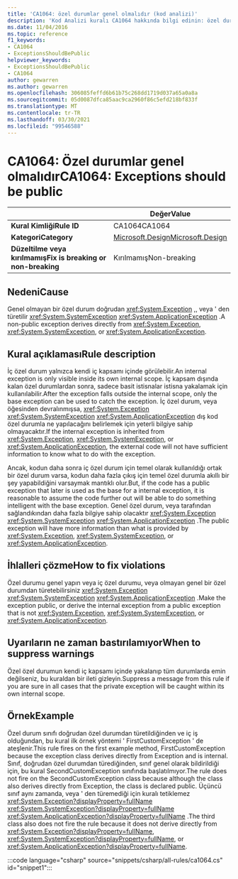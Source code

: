 ```yaml
---
title: 'CA1064: özel durumlar genel olmalıdır (kod analizi)'
description: 'Kod Analizi kuralı CA1064 hakkında bilgi edinin: özel durumlar genel olmalıdır'
ms.date: 11/04/2016
ms.topic: reference
f1_keywords:
- CA1064
- ExceptionsShouldBePublic
helpviewer_keywords:
- ExceptionsShouldBePublic
- CA1064
author: gewarren
ms.author: gewarren
ms.openlocfilehash: 306085feffd6b61b75c268dd1719d037a65a0a8a
ms.sourcegitcommit: 05d0087dfca85aac9ca2960f86c5efd218bf833f
ms.translationtype: MT
ms.contentlocale: tr-TR
ms.lasthandoff: 03/30/2021
ms.locfileid: "99546588"
---
```

# <a name="ca1064-exceptions-should-be-public"></a><span data-ttu-id="d3ff8-103">CA1064: Özel durumlar genel olmalıdır</span><span class="sxs-lookup"><span data-stu-id="d3ff8-103">CA1064: Exceptions should be public</span></span>

| | <span data-ttu-id="d3ff8-104">Değer</span><span class="sxs-lookup"><span data-stu-id="d3ff8-104">Value</span></span> |
|-|-|
| <span data-ttu-id="d3ff8-105">**Kural Kimliği**</span><span class="sxs-lookup"><span data-stu-id="d3ff8-105">**Rule ID**</span></span> |<span data-ttu-id="d3ff8-106">CA1064</span><span class="sxs-lookup"><span data-stu-id="d3ff8-106">CA1064</span></span>|
| <span data-ttu-id="d3ff8-107">**Kategori**</span><span class="sxs-lookup"><span data-stu-id="d3ff8-107">**Category**</span></span> |[<span data-ttu-id="d3ff8-108">Microsoft.Design</span><span class="sxs-lookup"><span data-stu-id="d3ff8-108">Microsoft.Design</span></span>](design-warnings.md)|
| <span data-ttu-id="d3ff8-109">**Düzeltilme veya kırılmamış**</span><span class="sxs-lookup"><span data-stu-id="d3ff8-109">**Fix is breaking or non-breaking**</span></span> |<span data-ttu-id="d3ff8-110">Kırılmamış</span><span class="sxs-lookup"><span data-stu-id="d3ff8-110">Non-breaking</span></span>|

## <a name="cause"></a><span data-ttu-id="d3ff8-111">Nedeni</span><span class="sxs-lookup"><span data-stu-id="d3ff8-111">Cause</span></span>

<span data-ttu-id="d3ff8-112">Genel olmayan bir özel durum doğrudan <xref:System.Exception> ,, veya ' den türetilir <xref:System.SystemException> <xref:System.ApplicationException> .</span><span class="sxs-lookup"><span data-stu-id="d3ff8-112">A non-public exception derives directly from <xref:System.Exception>, <xref:System.SystemException>, or <xref:System.ApplicationException>.</span></span>

## <a name="rule-description"></a><span data-ttu-id="d3ff8-113">Kural açıklaması</span><span class="sxs-lookup"><span data-stu-id="d3ff8-113">Rule description</span></span>

<span data-ttu-id="d3ff8-114">İç özel durum yalnızca kendi iç kapsamı içinde görülebilir.</span><span class="sxs-lookup"><span data-stu-id="d3ff8-114">An internal exception is only visible inside its own internal scope.</span></span> <span data-ttu-id="d3ff8-115">İç kapsam dışında kalan özel durumlardan sonra, sadece basit istisnalar istisna yakalamak için kullanılabilir.</span><span class="sxs-lookup"><span data-stu-id="d3ff8-115">After the exception falls outside the internal scope, only the base exception can be used to catch the exception.</span></span> <span data-ttu-id="d3ff8-116">İç özel durum, veya öğesinden devralınmışsa, <xref:System.Exception> <xref:System.SystemException> <xref:System.ApplicationException> dış kod özel durumla ne yapılacağını belirlemek için yeterli bilgiye sahip olmayacaktır.</span><span class="sxs-lookup"><span data-stu-id="d3ff8-116">If the internal exception is inherited from <xref:System.Exception>, <xref:System.SystemException>, or <xref:System.ApplicationException>, the external code will not have sufficient information to know what to do with the exception.</span></span>

<span data-ttu-id="d3ff8-117">Ancak, kodun daha sonra iç özel durum için temel olarak kullanıldığı ortak bir özel durum varsa, kodun daha fazla çıkış için temel özel durumla akıllı bir şey yapabildiğini varsaymak mantıklı olur.</span><span class="sxs-lookup"><span data-stu-id="d3ff8-117">But, if the code has a public exception that later is used as the base for a internal exception, it is reasonable to assume the code further out will be able to do something intelligent with the base exception.</span></span> <span data-ttu-id="d3ff8-118">Genel özel durum, veya tarafından sağlandıkından daha fazla bilgiye sahip olacaktır <xref:System.Exception> <xref:System.SystemException> <xref:System.ApplicationException> .</span><span class="sxs-lookup"><span data-stu-id="d3ff8-118">The public exception will have more information than what is provided by <xref:System.Exception>, <xref:System.SystemException>, or <xref:System.ApplicationException>.</span></span>

## <a name="how-to-fix-violations"></a><span data-ttu-id="d3ff8-119">İhlalleri çözme</span><span class="sxs-lookup"><span data-stu-id="d3ff8-119">How to fix violations</span></span>

<span data-ttu-id="d3ff8-120">Özel durumu genel yapın veya iç özel durumu, veya olmayan genel bir özel durumdan türetebilirsiniz <xref:System.Exception> <xref:System.SystemException> <xref:System.ApplicationException> .</span><span class="sxs-lookup"><span data-stu-id="d3ff8-120">Make the exception public, or derive the internal exception from a public exception that is not <xref:System.Exception>, <xref:System.SystemException>, or <xref:System.ApplicationException>.</span></span>

## <a name="when-to-suppress-warnings"></a><span data-ttu-id="d3ff8-121">Uyarıların ne zaman bastırılamıyor</span><span class="sxs-lookup"><span data-stu-id="d3ff8-121">When to suppress warnings</span></span>

<span data-ttu-id="d3ff8-122">Özel özel durumun kendi iç kapsamı içinde yakalanıp tüm durumlarda emin değilseniz, bu kuraldan bir ileti gizleyin.</span><span class="sxs-lookup"><span data-stu-id="d3ff8-122">Suppress a message from this rule if you are sure in all cases that the private exception will be caught within its own internal scope.</span></span>

## <a name="example"></a><span data-ttu-id="d3ff8-123">Örnek</span><span class="sxs-lookup"><span data-stu-id="d3ff8-123">Example</span></span>

<span data-ttu-id="d3ff8-124">Özel durum sınıfı doğrudan özel durumdan türetildiğinden ve iç iş olduğundan, bu kural ilk örnek yöntemi ' FirstCustomException ' de ateşlenir.</span><span class="sxs-lookup"><span data-stu-id="d3ff8-124">This rule fires on the first example method, FirstCustomException because the exception class derives directly from Exception and is internal.</span></span> <span data-ttu-id="d3ff8-125">Sınıf, doğrudan özel durumdan türediğinden, sınıf genel olarak bildirildiği için, bu kural SecondCustomException sınıfında başlatılmıyor.</span><span class="sxs-lookup"><span data-stu-id="d3ff8-125">The rule does not fire on the SecondCustomException class because although the class also derives directly from Exception, the class is declared public.</span></span> <span data-ttu-id="d3ff8-126">Üçüncü sınıf aynı zamanda, veya ' den türemediği için kuralı tetiklemez <xref:System.Exception?displayProperty=fullName> <xref:System.SystemException?displayProperty=fullName> <xref:System.ApplicationException?displayProperty=fullName> .</span><span class="sxs-lookup"><span data-stu-id="d3ff8-126">The third class also does not fire the rule because it does not derive directly from <xref:System.Exception?displayProperty=fullName>, <xref:System.SystemException?displayProperty=fullName>, or <xref:System.ApplicationException?displayProperty=fullName>.</span></span>

:::code language="csharp" source="snippets/csharp/all-rules/ca1064.cs" id="snippet1":::

